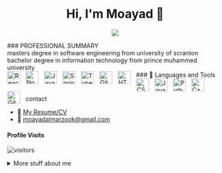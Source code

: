 
<h1 align="center">Hi, I'm Moayad 👋</h1>
<p align="center">
    <a href="https://www.linkedin.com/in/moayad-almarzook/"><img src="https://img.shields.io/badge/linkedin-%230177B5?style=flat&logo=linkedin&logoColor=white"/></a>
  </p>
###  PROFESSIONAL SUMMARY <br>
masters degree in software engineering from university of scranton <br>
bachelor degree in information technology from prince muhammed university<br>
### 🧰 Languages and Tools

<img align="left" alt="React" width="30px" style="padding-right:10px;" src="https://cdn.jsdelivr.net/gh/devicons/devicon/icons/react/react-original.svg" />
<img align="left" alt="NodeJS" width="30px" style="padding-right:10px;" src="https://cdn.jsdelivr.net/gh/devicons/devicon/icons/nodejs/nodejs-original.svg" />
<img align="left" alt="Java" width="30px" style="padding-right:10px;" src="https://cdn.jsdelivr.net/gh/devicons/devicon/icons/java/java-original.svg"/>
<img align="left" alt="Spring" width="30px" style="padding-right:10px;" src="https://cdn.jsdelivr.net/gh/devicons/devicon/icons/spring/spring-original.svg" />
<img align="left" alt="TypeScript" width="30px" style="padding-right:10px;" src="https://cdn.jsdelivr.net/gh/devicons/devicon/icons/typescript/typescript-plain.svg" />
<img align="left" alt="Git" width="30px" style="padding-right:10px;" src="https://cdn.jsdelivr.net/gh/devicons/devicon/icons/git/git-original.svg" />
<img align="left" alt="HTML" width="30px" style="padding-right:10px;" src="https://cdn.jsdelivr.net/gh/devicons/devicon/icons/html5/html5-plain.svg" />
<img align="left" alt="CSS" width="30px" style="padding-right:10px;" src="https://cdn.jsdelivr.net/gh/devicons/devicon/icons/css3/css3-plain.svg" />
<img align="left" alt="JavaScript" width="30px" style="padding-right:10px;" src="https://cdn.jsdelivr.net/gh/devicons/devicon/icons/javascript/javascript-plain.svg" />
<img align="left" alt="Python" width="30px" style="padding-right:10px;" src="https://cdn.jsdelivr.net/gh/devicons/devicon/icons/python/python-plain.svg" />
<img align="left" alt="C++" width="30px" style="padding-right:10px;" src="https://cdn.jsdelivr.net/gh/devicons/devicon/icons/cplusplus/cplusplus-line.svg" />
<img align="left" alt="GitHub" width="30px" style="padding-right:10px;" src="https://cdn.jsdelivr.net/gh/devicons/devicon/icons/github/github-original.svg" />
<br />

#


contact
- :paperclip: [My Resume/CV](https://github.com/moayadalmarzook/moayadalmarzook/moayad_almarzook_CV23.pdf)
- :email: moayadalmarzook@gmail.com


#### Profile Visits 

![visitors](https://visitor-badge.glitch.me/badge?page_id=moayadalmarzook.moayadalmarzook)

<details>
<summary>
  More stuff about me
</summary>

<br >
masters degree in software engineering from university of scranton <br>
bachelor degree in information technology from prince muhammed university<br>
</details>


